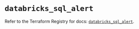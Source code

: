 # `databricks_sql_alert`

Refer to the Terraform Registry for docs: [`databricks_sql_alert`](https://registry.terraform.io/providers/databricks/databricks/1.75.0/docs/resources/sql_alert).
